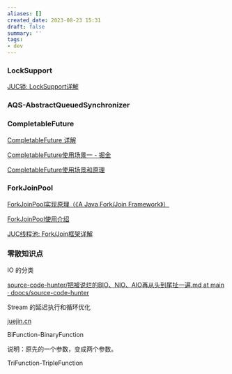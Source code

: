 ```yaml
---
aliases: []
created_date: 2023-08-23 15:31
draft: false
summary: ''
tags:
- dev
---
```


### LockSupport

[JUC锁: LockSupport详解](https://pdai.tech/md/java/thread/java-thread-x-lock-LockSupport.html#locksupport%E7%AE%80%E4%BB%8B)

### AQS-AbstractQueuedSynchronizer

### CompletableFuture

[CompletableFuture 详解](CompletableFuture%20详解.md)

[CompletableFuture使用场景一 - 掘金](https://juejin.cn/post/6844904165727010824)

[CompletableFuture使用场景和原理](https://segmentfault.com/a/1190000022882357)

### ForkJoinPool

[ForkJoinPool实现原理（《A Java Fork/Join Framework》）](https://segmentfault.com/a/1190000022864410?utm_source=sf-similar-article)

[ForkJoinPool使用介绍](https://www.cnblogs.com/myseries/p/12582271.html)

[JUC线程池: Fork/Join框架详解](https://pdai.tech/md/java/thread/java-thread-x-juc-executor-ForkJoinPool.html)

### 零散知识点

IO 的分类

[source-code-hunter/把被说烂的BIO、NIO、AIO再从头到尾扯一遍.md at main · doocs/source-code-hunter](https://github.com/doocs/source-code-hunter/blob/main/docs/Netty/IOTechnologyBase/%E6%8A%8A%E8%A2%AB%E8%AF%B4%E7%83%82%E7%9A%84BIO%E3%80%81NIO%E3%80%81AIO%E5%86%8D%E4%BB%8E%E5%A4%B4%E5%88%B0%E5%B0%BE%E6%89%AF%E4%B8%80%E9%81%8D.md)

Stream 的延迟执行和循环优化

[juejin.cn](https://juejin.cn/post/6983835171145383967#heading-11)

BiFunction-BinaryFunction

说明：原先的一个参数，变成两个参数。

TriFunction-TripleFunction